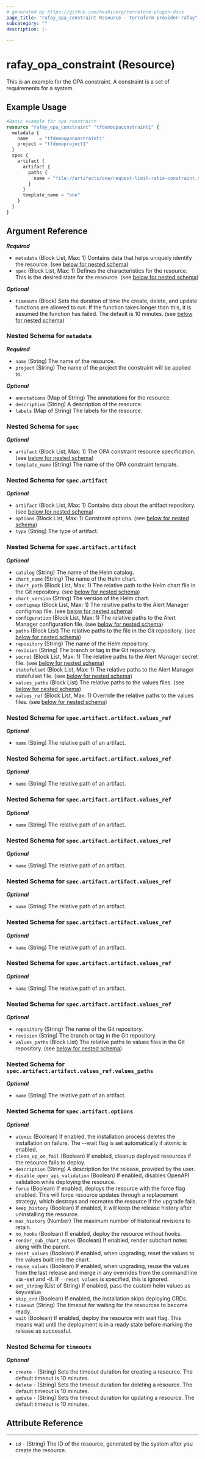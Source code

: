 ```yaml
---
# generated by https://github.com/hashicorp/terraform-plugin-docs
page_title: "rafay_opa_constraint Resource - terraform-provider-rafay"
subcategory: ""
description: |-
  
---
```


# rafay_opa_constraint (Resource)

This is an example for the OPA constraint. A constraint is a set of requirements for a system. 


## Example Usage

```terraform
#Basic example for opa constraint
resource "rafay_opa_constraint" "tfdemoopaconstraint1" {
  metadata {
    name    = "tfdemoopaconstraint1"
    project = "tfdemoproject1"
  }
  spec {
    artifact {
      artifact {
        paths {
          name = "file://artifacts/one/request-limit-ratio-constraint.yaml"
        }
      }
      template_name = "one"
    }
  }
}
```


<!-- schema generated by tfplugindocs -->
## Argument Reference

***Required***

- `metadata` (Block List, Max: 1) Contains data that helps uniquely identify the resource. (see [below for nested schema](#nestedblock--metadata))
- `spec` (Block List, Max: 1) Defines the characteristics for the resource. This is the desired state for the resource. (see [below for nested schema](#nestedblock--spec))


***Optional*** 

- `timeouts` (Block) Sets the duration of time the create, delete, and update functions are allowed to run. If the function takes longer than this, it is assumed the function has failed. The default is 10 minutes. (see [below for nested schema](#nestedblock--timeouts))


<a id="nestedblock--metadata"></a>
### Nested Schema for `metadata`


***Required***

- `name` (String) The name of the resource. 
- `project` (String) The name of the project the constraint will be applied to. 


***Optional***

- `annotations` (Map of String) The annotations for the resource. 
- `description` (String) A description of the resource. 
- `labels` (Map of String) The labels for the resource. 


<a id="nestedblock--spec"></a>
### Nested Schema for `spec`

***Optional***

- `artifact` (Block List, Max: 1) The OPA constraint resource specification. (see [below for nested schema](#nestedblock--spec--artifact))
- `template_name` (String) The name of the OPA constraint template.


<a id="nestedblock--spec--artifact"></a>
### Nested Schema for `spec.artifact`

***Optional***

- `artifact` (Block List, Max: 1) Contains data about the artifact repository. (see [below for nested schema](#nestedblock--spec--artifact--artifact))
- `options` (Block List, Max: 1) Constraint options. (see [below for nested schema](#nestedblock--spec--artifact--options))
- `type` (String) The type of artifact. 


<a id="nestedblock--spec--artifact--artifact"></a>
### Nested Schema for `spec.artifact.artifact`

***Optional***

- `catalog` (String) The name of the Helm catalog. 
- `chart_name` (String) The name of the Helm chart. 
- `chart_path` (Block List, Max: 1) The relative path to the Helm chart file in the Git repository. (see [below for nested schema](#nestedblock--spec--artifact--artifact--chart_path))
- `chart_version` (String) The version of the Helm chart. 
- `configmap` (Block List, Max: 1) The relative paths to the Alert Manager configmap file. (see [below for nested schema](#nestedblock--spec--artifact--artifact--configmap))
- `configuration` (Block List, Max: 1) The relative paths to the Alert Manager configuration file. (see [below for nested schema](#nestedblock--spec--artifact--artifact--configuration))
- `paths` (Block List) The relative paths to the file in the Git repository. (see [below for nested schema](#nestedblock--spec--artifact--artifact--paths))
- `repository` (String) The name of the Helm repository. 
- `revision` (String) The branch or tag in the Git repository. 
- `secret` (Block List, Max: 1) The relative paths to the Alert Manager secret file. (see [below for nested schema](#nestedblock--spec--artifact--artifact--secret))
- `statefulset` (Block List, Max: 1) The relative paths to the Alert Manager statefulset file. (see [below for nested schema](#nestedblock--spec--artifact--artifact--statefulset))
- `values_paths` (Block List) The relative paths to the values files. (see [below for nested schema](#nestedblock--spec--artifact--artifact--values_paths))
- `values_ref` (Block List, Max: 1) Override the relative paths to the values files. (see [below for nested schema](#nestedblock--spec--artifact--artifact--values_ref))


<a id="nestedblock--spec--artifact--artifact--chart_path"></a>
### Nested Schema for `spec.artifact.artifact.values_ref`

***Optional***

- `name` (String) The relative path of an artifact. 


<a id="nestedblock--spec--artifact--artifact--configmap"></a>
### Nested Schema for `spec.artifact.artifact.values_ref`

***Optional***

- `name` (String) The relative path of an artifact. 


<a id="nestedblock--spec--artifact--artifact--configuration"></a>
### Nested Schema for `spec.artifact.artifact.values_ref`

***Optional***

- `name` (String) The relative path of an artifact. 


<a id="nestedblock--spec--artifact--artifact--paths"></a>
### Nested Schema for `spec.artifact.artifact.values_ref`

***Optional***

- `name` (String) The relative path of an artifact. 


<a id="nestedblock--spec--artifact--artifact--secret"></a>
### Nested Schema for `spec.artifact.artifact.values_ref`

***Optional***

- `name` (String) The relative path of an artifact. 


<a id="nestedblock--spec--artifact--artifact--statefulset"></a>
### Nested Schema for `spec.artifact.artifact.values_ref`

***Optional***

- `name` (String) The relative path of an artifact. 


<a id="nestedblock--spec--artifact--artifact--values_paths"></a>
### Nested Schema for `spec.artifact.artifact.values_ref`

***Optional***

- `name` (String) The relative path of an artifact. 


<a id="nestedblock--spec--artifact--artifact--values_ref"></a>
### Nested Schema for `spec.artifact.artifact.values_ref`

***Optional***

- `repository` (String) The name of the Git repository. 
- `revision` (String) The branch or tag in the Git repository. 
- `values_paths` (Block List) The relative paths to values files in the Git repository. (see [below for nested schema](#nestedblock--spec--artifact--artifact--values_ref--values_paths))


<a id="nestedblock--spec--artifact--artifact--values_ref--values_paths"></a>
### Nested Schema for `spec.artifact.artifact.values_ref.values_paths`

***Optional***

- `name` (String) The relative path of an artifact. 


<a id="nestedblock--spec--artifact--options"></a>
### Nested Schema for `spec.artifact.options`

***Optional***

- `atomic` (Boolean) If enabled, the installation process deletes the installation on failure. The --wait flag is set automatically if atomic is enabled.
- `clean_up_on_fail` (Boolean) If enabled, cleanup deployed resources if the resource fails to deploy.
- `description` (String) A description for the release, provided by the user.
- `disable_open_api_validation` (Boolean) If enabled, disables OpenAPI validation while deploying the resource.
- `force` (Boolean) If enabled, deploys the resource with the force flag enabled. This will force resource updates through a replacement strategy, which destroys and recreates the resource if the upgrade fails.
- `keep_history` (Boolean) If enabled, it will keep the release history after uninstalling the resource.
- `max_history` (Number) The maximum number of historical revisions to retain.
- `no_hooks` (Boolean) If enabled, deploy the resource without hooks.
- `render_sub_chart_notes` (Boolean) If enabled, render subchart notes along with the parent.
- `reset_values` (Boolean) If enabled, when upgrading, reset the values to the values built into the chart.
- `reuse_values` (Boolean) If enabled, when upgrading, reuse the values from the last release and merge in any overrides from the command line via -set and -if. If `--reset values` is specified, this is ignored.
- `set_string` (List of String) If enabled, pass the custom helm values as key=value.
- `skip_crd` (Boolean) If enabled, the installation skips deploying CRDs.
- `timeout` (String) The timeout for waiting for the resources to become ready. 
- `wait` (Boolean) If enabled, deploy the resource with wait flag. This means wait until the deployment is in a ready state before marking the release as successful.


<a id="nestedblock--timeouts"></a>
### Nested Schema for `timeouts`

***Optional***

- `create` - (String) Sets the timeout duration for creating a resource. The default timeout is 10 minutes. 
- `delete` - (String) Sets the timeout duration for deleting a resource. The default timeout is 10 minutes. 
- `update` - (String) Sets the timeout duration for updating a resource. The default timeout is 10 minutes. 


## Attribute Reference

---

- `id` - (String) The ID of the resource, generated by the system after you create the resource. 
